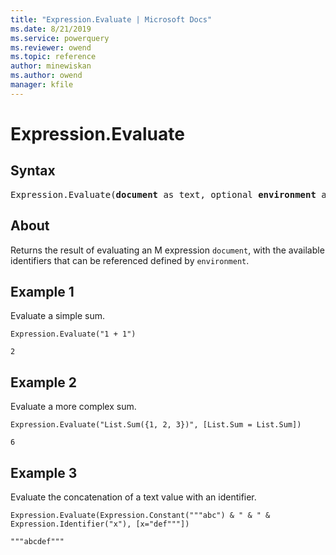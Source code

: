 ```yaml
---
title: "Expression.Evaluate | Microsoft Docs"
ms.date: 8/21/2019
ms.service: powerquery
ms.reviewer: owend
ms.topic: reference
author: minewiskan
ms.author: owend
manager: kfile
---
```

# Expression.Evaluate

## Syntax

<pre>
Expression.Evaluate(<b>document</b> as text, optional <b>environment</b> as nullable record) as any 
</pre>
  
## About

Returns the result of evaluating an M expression `document`, with the available identifiers that can be referenced defined by `environment`.

## Example 1
Evaluate a simple sum.

```powerquery-m
Expression.Evaluate("1 + 1")
```

`2`

## Example 2
Evaluate a more complex sum.

```powerquery-m
Expression.Evaluate("List.Sum({1, 2, 3})", [List.Sum = List.Sum])
```

`6`

## Example 3
Evaluate the concatenation of a text value with an identifier.

```powerquery-m
Expression.Evaluate(Expression.Constant("""abc") & " & " & Expression.Identifier("x"), [x="def"""])
```

`"""abcdef"""`